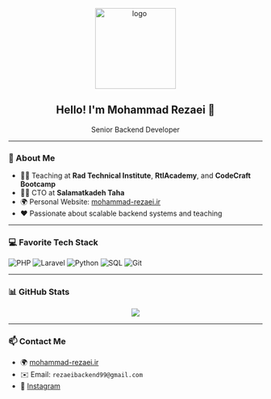 <p align="center">
  <img src="https://mohammad-rezaei.ir/public/app/images/logo.png" alt="logo" width="160" />
</p>

<h2 align="center">Hello! I'm Mohammad Rezaei 👋</h2>
<p align="center">Senior Backend Developer</p>

---

### 🧠 About Me

- 👨‍🏫 Teaching at **Rad Technical Institute**, **RtlAcademy**, and **CodeCraft Bootcamp**
- 🧑‍💼 CTO at **Salamatkadeh Taha**
- 🌍 Personal Website: [mohammad-rezaei.ir](https://mohammad-rezaei.ir)
- ❤️ Passionate about scalable backend systems and teaching

---

### 💻 Favorite Tech Stack

![PHP](https://img.shields.io/badge/PHP-777BB4?style=for-the-badge&logo=php&logoColor=white)
![Laravel](https://img.shields.io/badge/Laravel-FF2D20?style=for-the-badge&logo=laravel&logoColor=white)
![Python](https://img.shields.io/badge/Python-3776AB?style=for-the-badge&logo=python&logoColor=white)
![SQL](https://img.shields.io/badge/SQL-4479A1?style=for-the-badge&logo=sqlite&logoColor=white)
![Git](https://img.shields.io/badge/Git-F05032?style=for-the-badge&logo=git&logoColor=white)

---

### 📊 GitHub Stats

<p align="center">
  <img src="https://github-readme-stats.vercel.app/api?username=rezaei-backend&show_icons=true&theme=radical" />
</p>

---

### 📫 Contact Me

- 🌍 [mohammad-rezaei.ir](https://mohammad-rezaei.ir)
- ✉️ Email: `rezaeibackend99@gmail.com`
- 📸 [Instagram](https://instagram.com/rezaei_backend) 
